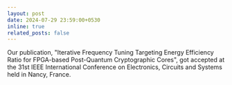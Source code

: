 ```yaml
---
layout: post
date: 2024-07-29 23:59:00+0530
inline: true
related_posts: false
---
```


Our publication, "Iterative Frequency Tuning Targeting Energy Efficiency Ratio for FPGA-based Post-Quantum Cryptographic Cores", got accepted at the 31st IEEE International Conference on Electronics, Circuits and Systems held in Nancy, France.
